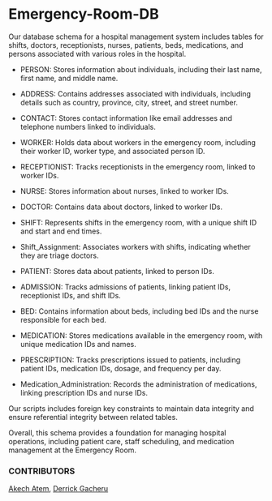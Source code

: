 # Emergency-Room-DB

Our database schema for a hospital management system includes tables for shifts, doctors, receptionists, nurses, patients, beds, medications, and persons associated with various roles in the hospital.

*  PERSON: Stores information about individuals, including their last name, first name, and middle name.

*  ADDRESS: Contains addresses associated with individuals, including details such as country, province, city, street, and street number.

*  CONTACT: Stores contact information like email addresses and telephone numbers linked to individuals.

*  WORKER: Holds data about workers in the emergency room, including their worker ID, worker type, and associated person ID.

*  RECEPTIONIST: Tracks receptionists in the emergency room, linked to worker IDs.

*  NURSE: Stores information about nurses, linked to worker IDs.

*  DOCTOR: Contains data about doctors, linked to worker IDs.

*  SHIFT: Represents shifts in the emergency room, with a unique shift ID and start and end times.

*  Shift_Assignment: Associates workers with shifts, indicating whether they are triage doctors.

*  PATIENT: Stores data about patients, linked to person IDs.

*  ADMISSION: Tracks admissions of patients, linking patient IDs, receptionist IDs, and shift IDs.

*  BED: Contains information about beds, including bed IDs and the nurse responsible for each bed.

*  MEDICATION: Stores medications available in the emergency room, with unique medication IDs and names.

*  PRESCRIPTION: Tracks prescriptions issued to patients, including patient IDs, medication IDs, dosage, and frequency per day.

*  Medication_Administration: Records the administration of medications, linking prescription IDs and nurse IDs.

Our scripts includes foreign key constraints to maintain data integrity and ensure referential integrity between related tables.

Overall, this schema provides a foundation for managing hospital operations, including patient care, staff scheduling, and medication management at the Emergency Room.

### CONTRIBUTORS
[Akech Atem](https://github.com/akechsmith), [Derrick Gacheru](https://github.com/gacheruh)
